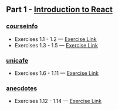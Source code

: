 ## Part 1 - [Introduction to React](https://fullstackopen.com/en/part1)

### [courseinfo](https://github.com/Asem259/FullStackOpen/tree/main/part1/courseinfo)

- Exercises 1.1 - 1.2 — [Exercise Link](https://fullstackopen.com/en/part1/introduction_to_react#exercises-1-1-1-2)
- Exercises 1.3 - 1.5 — [Exercise Link](https://fullstackopen.com/en/part1/java_script#exercises-1-3-1-5)

### [unicafe](https://github.com/Asem259/FullStackOpen/tree/main/part1/unicafe)

- Exercises 1.6 - 1.11 — [Exercise Link](https://fullstackopen.com/en/part1/a_more_complex_state_debugging_react_apps#exercises-1-6-1-14)

### [anecdotes](https://github.com/Asem259/FullStackOpen/tree/main/part1/anecdotes)

- Exercises 1.12 - 1.14 — [Exercise Link](https://fullstackopen.com/en/part1/a_more_complex_state_debugging_react_apps#exercises-1-6-1-14)
